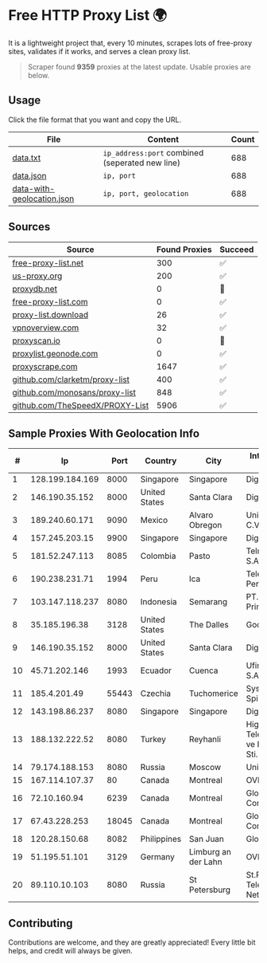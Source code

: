 
# Free HTTP Proxy List 🌍

It is a lightweight project that, every 10 minutes, scrapes lots of free-proxy sites, validates if it works, and serves a clean proxy list.


> Scraper found **9359** proxies at the latest update. Usable proxies are below.

## Usage

Click the file format that you want and copy the URL.


|File|Content|Count|
|----|-------|-----|
|[data.txt](https://raw.githubusercontent.com/themiralay/Proxy-List-World/master/data.txt)|`ip_address:port` combined (seperated new line)|688|
|[data.json](https://raw.githubusercontent.com/themiralay/Proxy-List-World/master/data.json)|`ip, port`|688|
|[data-with-geolocation.json](https://raw.githubusercontent.com/themiralay/Proxy-List-World/master/data-with-geolocation.json)|`ip, port, geolocation`|688|

## Sources

|Source|Found Proxies|Succeed|
|------|-------------|-------|
|[free-proxy-list.net](https://free-proxy-list.net)|300|✅|
|[us-proxy.org](https://www.us-proxy.org)|200|✅|
|[proxydb.net](http://proxydb.net)|0|🚫|
|[free-proxy-list.com](https://free-proxy-list.com/?page=&port=&type%5B%5D=http&type%5B%5D=https&up_time=0&search=Search)|0|✅|
|[proxy-list.download](https://www.proxy-list.download/HTTP)|26|✅|
|[vpnoverview.com](https://vpnoverview.com/privacy/anonymous-browsing/free-proxy-servers)|32|✅|
|[proxyscan.io](https://www.proxyscan.io)|0|🚫|
|[proxylist.geonode.com](https://proxylist.geonode.com/api/proxy-list?limit=300&page=1&sort_by=lastChecked&sort_type=desc&protocols=http,https)|0|✅|
|[proxyscrape.com](https://api.proxyscrape.com/v2/?request=displayproxies&protocol=http&timeout=10000&country=all&ssl=all&anonymity=all)|1647|✅|
|[github.com/clarketm/proxy-list](https://raw.githubusercontent.com/clarketm/proxy-list/master/proxy-list-raw.txt)|400|✅|
|[github.com/monosans/proxy-list](https://raw.githubusercontent.com/monosans/proxy-list/main/proxies/http.txt)|848|✅|
|[github.com/TheSpeedX/PROXY-List](https://raw.githubusercontent.com/TheSpeedX/PROXY-List/master/http.txt)|5906|✅|


## Sample Proxies With Geolocation Info

|#|Ip|Port|Country|City|Internet Service Provider|
|-|--|----|-------|----|-------------------------|
|1|128.199.184.169|8000|Singapore|Singapore|DigitalOcean, LLC|
|2|146.190.35.152|8000|United States|Santa Clara|DigitalOcean, LLC|
|3|189.240.60.171|9090|Mexico|Alvaro Obregon|Uninet S.A. de C.V.|
|4|157.245.203.15|9900|Singapore|Singapore|DigitalOcean, LLC|
|5|181.52.247.113|8085|Colombia|Pasto|Telmex Colombia S.A.|
|6|190.238.231.71|1994|Peru|Ica|Telefonica Del Peru|
|7|103.147.118.237|8080|Indonesia|Semarang|PT.Bestcamp Prima Data|
|8|35.185.196.38|3128|United States|The Dalles|Google LLC|
|9|146.190.35.152|8000|United States|Santa Clara|DigitalOcean, LLC|
|10|45.71.202.146|1993|Ecuador|Cuenca|Ufinet Panama S.A.|
|11|185.4.201.49|55443|Czechia|Tuchomerice|Sys-datacom Spindl|
|12|143.198.86.237|8080|Singapore|Singapore|DigitalOcean, LLC|
|13|188.132.222.52|8080|Turkey|Reyhanli|High Speed Telekomunikasyon ve Hab. Hiz. Ltd. Sti.|
|14|79.174.188.153|8080|Russia|Moscow|Unitel, LLC|
|15|167.114.107.37|80|Canada|Montreal|OVH SAS|
|16|72.10.160.94|6239|Canada|Montreal|GloboTech Communications|
|17|67.43.228.253|18045|Canada|Montreal|GloboTech Communications|
|18|120.28.150.68|8082|Philippines|San Juan|Globe Telecom|
|19|51.195.51.101|3129|Germany|Limburg an der Lahn|OVH SAS|
|20|89.110.10.103|8080|Russia|St Petersburg|St.Petersburg Telephone Network|



## Contributing

Contributions are welcome, and they are greatly appreciated! Every
little bit helps, and credit will always be given.


